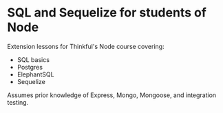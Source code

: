 # SQL and Sequelize for students of Node

Extension lessons for Thinkful's Node course covering:

* SQL basics
* Postgres
* ElephantSQL
* Sequelize

Assumes prior knowledge of Express, Mongo, Mongoose, and integration testing.

